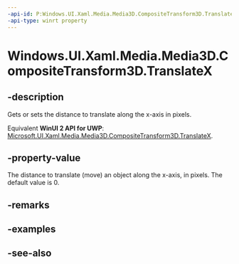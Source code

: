 ```yaml
---
-api-id: P:Windows.UI.Xaml.Media.Media3D.CompositeTransform3D.TranslateX
-api-type: winrt property
---
```


<!-- Property syntax
public double TranslateX { get;  set; }
-->

# Windows.UI.Xaml.Media.Media3D.CompositeTransform3D.TranslateX

## -description
Gets or sets the distance to translate along the x-axis in pixels.

Equivalent **WinUI 2 API for UWP**: [Microsoft.UI.Xaml.Media.Media3D.CompositeTransform3D.TranslateX](/windows/winui/api/microsoft.ui.xaml.media.media3d.compositetransform3d.translatex).

## -property-value
The distance to translate (move) an object along the x-axis, in pixels. The default value is 0.

## -remarks

## -examples

## -see-also
